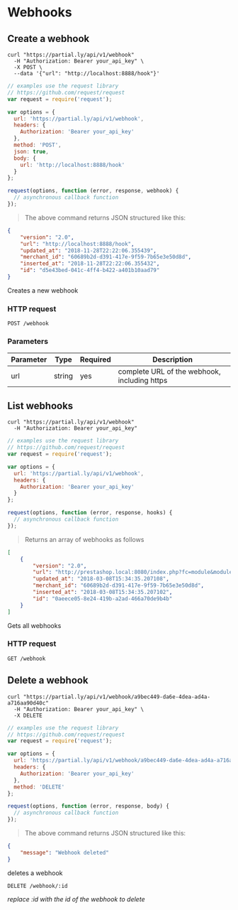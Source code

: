 # Webhooks

## Create a webhook

```shell
curl "https://partial.ly/api/v1/webhook"
  -H "Authorization: Bearer your_api_key" \
  -X POST \
  --data '{"url": "http://localhost:8888/hook"}'
```

```javascript
// examples use the request library
// https://github.com/request/request
var request = require('request');

var options = {
  url: 'https://partial.ly/api/v1/webhook',
  headers: {
    Authorization: 'Bearer your_api_key'
  },
  method: 'POST',
  json: true,
  body: {
    url: 'http://localhost:8888/hook'
  }
};

request(options, function (error, response, webhook) {
  // asynchronous callback function
});
```

> The above command returns JSON structured like this:

```json
{
    "version": "2.0",
    "url": "http://localhost:8888/hook",
    "updated_at": "2018-11-28T22:22:06.355439",
    "merchant_id": "60689b2d-d391-417e-9f59-7b65e3e50d8d",
    "inserted_at": "2018-11-28T22:22:06.355432",
    "id": "d5e43bed-041c-4ff4-b422-a401b10aad79"
}
```

Creates a new webhook

### HTTP request

`POST /webhook`

### Parameters
Parameter | Type | Required | Description
--------- | -----------  | -------- | ------
url | string | yes | complete URL of the webhook, including https

## List webhooks

```shell
curl "https://partial.ly/api/v1/webhook"
  -H "Authorization: Bearer your_api_key"
```

```javascript
// examples use the request library
// https://github.com/request/request
var request = require('request');

var options = {
  url: 'https://partial.ly/api/v1/webhook',
  headers: {
    Authorization: 'Bearer your_api_key'
  }
};

request(options, function (error, response, hooks) {
  // asynchronous callback function
});
```
> Returns an array of webhooks as follows

```json
[
    {
        "version": "2.0",
        "url": "http://prestashop.local:8080/index.php?fc=module&module=partially&controller=notify&action=webhook",
        "updated_at": "2018-03-08T15:34:35.207108",
        "merchant_id": "60689b2d-d391-417e-9f59-7b65e3e50d8d",
        "inserted_at": "2018-03-08T15:34:35.207102",
        "id": "0aeece05-8e24-419b-a2ad-466a70de9b4b"
    }
]
```

Gets all webhooks

### HTTP request
`GET /webhook`

## Delete a webhook

```shell
curl "https://partial.ly/api/v1/webhook/a9bec449-da6e-4dea-ad4a-a716aa90d40c"
  -H "Authorization: Bearer your_api_key" \
  -X DELETE
```

```javascript
// examples use the request library
// https://github.com/request/request
var request = require('request');

var options = {
  url: 'https://partial.ly/api/v1/webhook/a9bec449-da6e-4dea-ad4a-a716aa90d40c',
  headers: {
    Authorization: 'Bearer your_api_key'
  },
  method: 'DELETE'
};

request(options, function (error, response, body) {
  // asynchronous callback function
});
```

> The above command returns JSON structured like this:

```json
{
    "message": "Webhook deleted"
}
```
deletes a webhook

`DELETE /webhook/:id`

*replace :id with the id of the webhook to delete*
